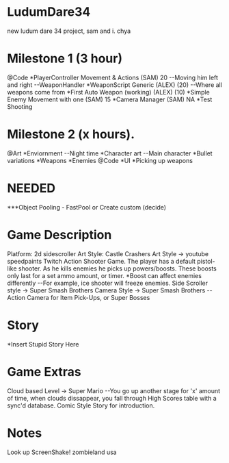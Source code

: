 # LudumDare34
new ludum dare 34 project, sam and i. chya

# Milestone 1 (3 hour)
@Code
*PlayerController Movement & Actions (SAM) 20
--Moving him left and right
--WeaponHandler
*WeaponScript Generic (ALEX) (20)
--Where all weapons come from
*First Auto Weapon (working) (ALEX) (10)
*Simple Enemy Movement with one (SAM) 15
*Camera Manager (SAM) NA
*Test Shooting

# Milestone 2 (x hours).
@Art
*Enviornment
--Night time
*Character art
--Main character
*Bullet variations
*Weapons
*Enemies
@Code
*UI
*Picking up weapons

# NEEDED
***Object Pooling - FastPool or Create custom (decide)

# Game Description
Platform: 2d sidescroller
Art Style: Castle Crashers Art Style -> youtube speedpaints
Twitch Action Shooter Game.
The player has a default pistol-like shooter.
As he kills enemies he picks up powers/boosts.
These boosts only last for a set ammo amount, or timer.
*Boost can affect enemies differently
--For example, ice shooter will freeze enemies.
Side Scroller style -> Super Smash Brothers
Camera Style -> Super Smash Brothers
--Action Camera for Item Pick-Ups, or Super Bosses

# Story
*Insert Stupid Story Here


# Game Extras
Cloud based Level -> Super Mario
--You go up another stage for 'x' amount of time, when clouds dissappear, you fall through
High Scores table with a sync'd database.
Comic Style Story for introduction.


# Notes
Look up ScreenShake!
zombieland usa